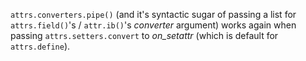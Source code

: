 `attrs.converters.pipe()` (and it's syntactic sugar of passing a list for `attrs.field()`'s / `attr.ib()`'s *converter* argument) works again when passing `attrs.setters.convert` to *on_setattr* (which is default for `attrs.define`).
